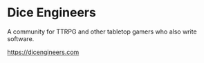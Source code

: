 # Dice Engineers

A community for TTRPG and other tabletop gamers who also write software.

https://dicengineers.com
